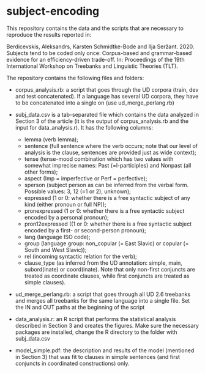 # subject-encoding
This repository contains the data and the scripts that are necessary to reproduce the results reported in:

Berdicevskis, Aleksandrs, Karsten Schmidtke-Bode and Ilja Seržant. 2020. Subjects tend to be coded only once: Corpus-based and grammar-based evidence for an efficiency-driven trade-off. In: Proceedings of the 19th International Workshop on Treebanks and Linguistic Theories (TLT).

The repository contains the following files and folders:
- corpus_analysis.rb: a script that goes through the UD corpora (train, dev and test concatenated). If a language has several UD corpora, they have to be concatenated into a single on (use  ud_merge_perlang.rb)

- subj_data.csv is a tab-separated file which contains the data analyzed in Section 3 of the article (it is the output of corpus_analysis.rb and the input for data_analysis.r). It has the following columns:
  - lemma (verb lemma);
  - sentence (full sentence where the verb occurs; note that our level of analysis is the clause, sentences are provided just as wide context);
  - tense (tense-mood combination which has two values with somewhat imprecise names: Past (=l-participles) and Nonpast (all other forms);
  - aspect (Imp = imperfective or Perf = perfective);
  - sperson (subject person as can be inferred from the verbal form. Possible values: 3, 12 (=1 or 2), unknown);
  - expressed (1 or 0: whether there is a free syntactic subject of any kind (either pronoun or full NP));
  - pronexpressed (1 or 0: whether there is a free syntactic subject encoded by a personal pronoun);
  - pron12expressed ((1 or 0: whether there is a free syntactic subject encoded by a first- or second-person pronoun);
  - lang (language ISO code);
  - group (language group: non_copular (= East Slavic) or copular (= South and West Slavic));
  - rel (incoming syntactic relation for the verb);
  - clause_type (as inferred from the UD annotation: simple, main, subord(inate) or coord(inate). Note that only non-first conjuncts are treated as coordinate clauses, while first conjuncts are treated as simple clauses).

- ud_merge_perlang.rb: a script that goes through all UD 2.6 treebanks and merges all treebanks for the same language into a single file. Set the IN and OUT paths at the beginning of the script

- data_analysis.r: an R script that performs the statistical analysis described in Section 3 and creates the figures. Make sure the necessary packages are installed, change the R directory to the folder with subj_data.csv

- model_simple.pdf: the description and results of the model (mentioned in Section 3) that was fit to clauses in simple sentences (and first conjuncts in coordinated constructions) only.


